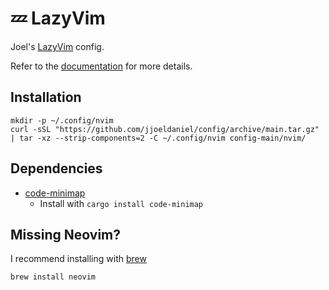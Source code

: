 # 💤 LazyVim

Joel's [LazyVim](https://github.com/LazyVim/LazyVim) config.

Refer to the [documentation](https://lazyvim.github.io/installation) for more details.

## Installation

```terminal
mkdir -p ~/.config/nvim
curl -sSL "https://github.com/jjoeldaniel/config/archive/main.tar.gz" | tar -xz --strip-components=2 -C ~/.config/nvim config-main/nvim/
```

## Dependencies

- [code-minimap](https://github.com/wfxr/code-minimap)
  - Install with `cargo install code-minimap`


## Missing Neovim?

I recommend installing with [brew](https://brew.sh/)

```terminal
brew install neovim
```
